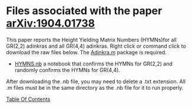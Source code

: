 # Files associated with the paper [arXiv:1904.01738](https://arxiv.org/pdf/1904.01738.pdf)
This paper reports the Height Yielding Matrix Numbers (HYMNs)for all GR(2,2) adinkras and all GR(4,4) adinkras. Right click or command click to download the raw files below. The [Adinkra.m](https://hepthools.github.io/Adinkra/) package is required.


* [HYMNS.nb](https://raw.githubusercontent.com/HEPTHools/Data/master/HYMNs/HYMNS.nb) a notebook that confirms the HYMNs for GR(2,2) and randomly confirms the HYMNs for GR(4,4).

After downloading the .nb file, you may need to delete a .txt extension. All .m files must be in the same directory as the .nb file for it to run properly.

[Table Of Contents](https://hepthools.github.io/Data/)
